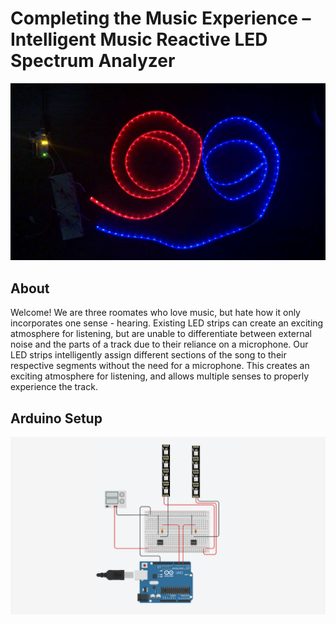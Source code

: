 # Completing the Music Experience  – Intelligent Music Reactive LED Spectrum Analyzer
![alt-text](https://github.com/ejfarber/Enjoy-the-show/blob/main/images/LEDs.png)
## About

Welcome! We are three roomates who love music, but hate how it only incorporates one sense - hearing. Existing LED strips can create an exciting atmosphere for listening, but are unable to differentiate between external noise and the parts of a track due to their reliance on a microphone. Our LED strips intelligently assign different sections of the song to their respective segments without the need for a microphone. This creates an exciting atmosphere for listening, and allows multiple senses to properly experience the track. 

## Arduino Setup
![alt-text](https://github.com/ejfarber/Enjoy-the-show/blob/main/images/LEDArduinoSetup-Hackathon.png)
